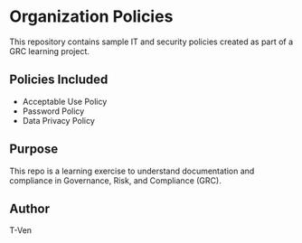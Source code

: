 # Organization Policies
This repository contains sample IT and security policies created as part of a GRC learning project.

## Policies Included
- Acceptable Use Policy
- Password Policy
- Data Privacy Policy

## Purpose
This repo is a learning exercise to understand documentation and compliance in Governance, Risk, and Compliance (GRC).

## Author
T-Ven
